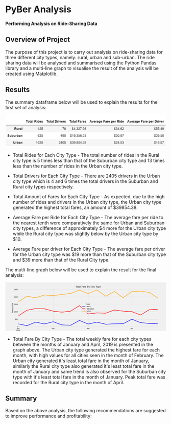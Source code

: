 # PyBer Analysis
**Performing Analysis on Ride-Sharing Data**

  ## Overview of Project
  The purpose of this project is to carry out analysis on ride-sharing data for three different city types, namely: rural, urban and sub-urban. The ride sharing data will be analysed and summarised using the Python Pandas library and a multi-line graph to visualise the result of the analysis will be created using Matplotlib.

  ## Results
  The summary dataframe below will be used to explain the results for the first set of analysis:  

  ![summary_df](https://github.com/nnamdiilokah/PyBer_Analysis/blob/main/Resources/summary_df.png)


   + Total Rides for Each City Type - The total number of rides in the Rural city type is 5 times less than that of the Suburban city type and 13 times less than the number of rides in the Urban city type.

   + Total Drivers for Each City Type - There are 2405 drivers in the Urban city type which is 4 and 6 times the total drivers in the Suburban and Rural city types respectively.

   + Total Amount of Fares for Each City Type - As expected, due to the high number of rides and drivers in the Urban city type, the Urban city type generated the highest total fares, an amount of $39854.38.

   + Average Fare per Ride for Each City Type - The average fare per ride to the nearest tenth were comparatively the same for Urban and Suburban city types, a difference of approximately $4 more for the Urban city type while the Rural city type was slightly below by the Urban city type by $10.

   + Average Fare per driver for Each City Type - The average fare per driver for the Urban city type was $19 more than that of the Suburban city type and $39 more than that of the Rural City type.

   
   The mutli-line graph below will be used to explain the result for the final analysis:
   
   ![PyBer_fare_summary](https://github.com/nnamdiilokah/PyBer_Analysis/blob/main/analysis/PyBer_fare_summary.png)

   
   + Total Fare By City Type - The total weekly fare for each city types between the months of January and April, 2019 is presented in the graph above. The Urban city type generated the highest fare for each month, with high values for all cities seen in the month of February. The Urban city generated it's least total fare in the month of January, similarly the Rural city type also generated it's least total fare in the month of January and same trend is also observed for the Suburban city type with it's least total fare in the month of January. Peak total fare was recorded for the Rural city type in the month of April.

   

   ## Summary
   
   Based on the above analysis, the following recommendations are suggested to improve performance and profitability:
   